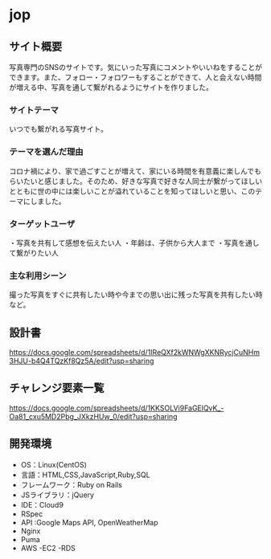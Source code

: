 # jop

## サイト概要
写真専門のSNSのサイトです。気にいった写真にコメントやいいねをすることができます。また、フォロー・フォロワーもすることができて、人と会えない時間が増える中、写真を通して繋がれるようにサイトを作りました。

### サイトテーマ
いつでも繋がれる写真サイト。

### テーマを選んだ理由
コロナ禍により、家で過ごすことが増えて、家にいる時間を有意義に楽しんでもらいたいと感じました。そのため、好きな写真で好きな人同士が繋がってほしいとともに世の中には楽しいことが溢れていることを知ってほしいと思い、このテーマにしました。

### ターゲットユーザ
・写真を共有して感想を伝えたい人
・年齢は、子供から大人まで
・写真を通して繋がりたい人

### 主な利用シーン
撮った写真をすぐに共有したい時や今までの思い出に残った写真を共有したい時など。

## 設計書
https://docs.google.com/spreadsheets/d/1IReQXf2kWNWgXKNRycjCuNHm3HJU-b4Q4TQzKf8Qz5A/edit?usp=sharing

## チャレンジ要素一覧
https://docs.google.com/spreadsheets/d/1KKSOLVi9FaGElQvK_-Oa81_cxu5MD2Pbg_JXkzHUw_0/edit?usp=sharing

## 開発環境
- OS：Linux(CentOS)
- 言語：HTML,CSS,JavaScript,Ruby,SQL
- フレームワーク：Ruby on Rails
- JSライブラリ：jQuery
- IDE：Cloud9
- RSpec
- API :Google Maps API, OpenWeatherMap
- Nginx
- Puma
- AWS
 -EC2
 -RDS
